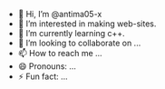 - 👋 Hi, I’m @antima05-x
- 👀 I’m interested in making web-sites.
- 🌱 I’m currently learning c++.
- 💞️ I’m looking to collaborate on ...
- 📫 How to reach me ...
- 😄 Pronouns: ...
- ⚡ Fun fact: ...

<!---
antima05-x/antima05-x is a ✨ special ✨ repository because its `README.md` (this file) appears on your GitHub profile.
You can click the Preview link to take a look at your changes.
--->
